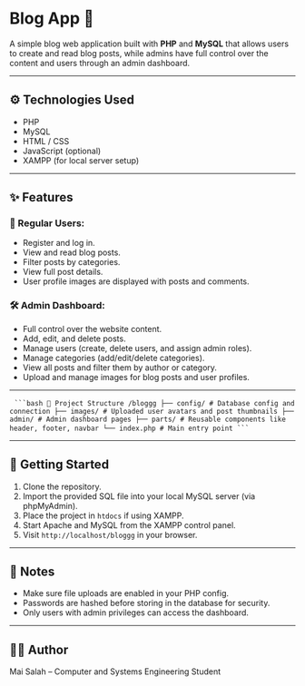 # Blog App 📝

A simple blog web application built with **PHP** and **MySQL** that allows users to create and read blog posts, while admins have full control over the content and users through an admin dashboard.

---

## ⚙️ Technologies Used

- PHP
- MySQL
- HTML / CSS
- JavaScript (optional)
- XAMPP (for local server setup)

---

## ✨ Features

### 👤 Regular Users:
- Register and log in.
- View and read blog posts.
- Filter posts by categories.
- View full post details.
- User profile images are displayed with posts and comments.

### 🛠️ Admin Dashboard:
- Full control over the website content.
- Add, edit, and delete posts.
- Manage users (create, delete users, and assign admin roles).
- Manage categories (add/edit/delete categories).
- View all posts and filter them by author or category.
- Upload and manage images for blog posts and user profiles.

---

<pre> <code>```bash 📂 Project Structure /bloggg ├── config/ # Database config and connection ├── images/ # Uploaded user avatars and post thumbnails ├── admin/ # Admin dashboard pages ├── parts/ # Reusable components like header, footer, navbar └── index.php # Main entry point ```</code> </pre>



---

## 🚀 Getting Started

1. Clone the repository.
2. Import the provided SQL file into your local MySQL server (via phpMyAdmin).
3. Place the project in `htdocs` if using XAMPP.
4. Start Apache and MySQL from the XAMPP control panel.
5. Visit `http://localhost/bloggg` in your browser.

---

## 📌 Notes

- Make sure file uploads are enabled in your PHP config.
- Passwords are hashed before storing in the database for security.
- Only users with admin privileges can access the dashboard.

---

## 👩‍💻 Author

Mai Salah – Computer and Systems Engineering Student  

